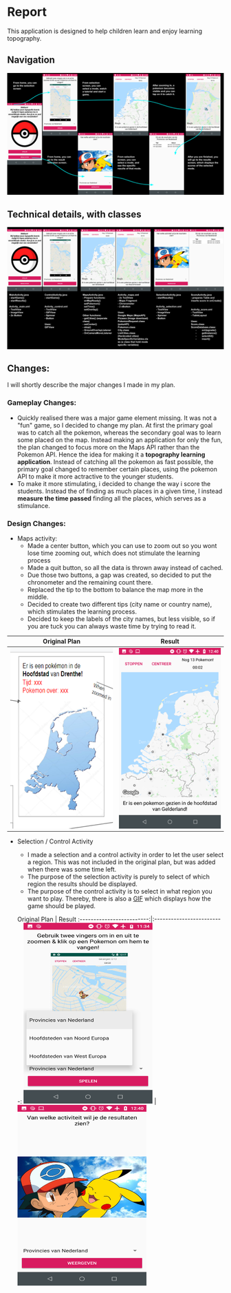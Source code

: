 # Report
This application is designed to help children learn and enjoy learning topography.

## Navigation
<img src="https://github.com/moez-baksi/EindProject/blob/master/doc/planOverview.png" />

## Technical details, with classes
<img src="https://github.com/moez-baksi/EindProject/blob/master/doc/planDetail.png" />

## Changes:
I will shortly describe the major changes I made in my plan.

### Gameplay Changes:
- Quickly realised there was a major game element missing. It was not a "fun" game, so I decided to change my plan. At first the primary goal was to catch all the pokemon, whereas the secondary goal was to learn some placed on the map. Instead making an application for only the fun, the plan changed to focus more on the Maps API rather than the Pokemon API. Hence the idea for making it a **topography learning application**. Instead of catching all the pokemon as fast possible, the primary goal changed to remember certain places, using the pokemon API to make it more actractive to the younger students. 
- To make it more stimulating, i decided to change the way i score the students. Instead the of finding as much places in a given time, I instead **measure the time passed** finding all the places, which serves as a stimulance. 

### Design Changes:
- Maps activity:
  - Made a center button, which you can use to zoom out so you wont lose time zooming out, which does not stimulate the learning process
  - Made a quit button, so all the data is thrown away instead of cached.
  - Due those two buttons, a gap was created, so decided to put the chronometer and the remaining count there.
  - Replaced the tip to the bottom to balance the map more in the middle.
  - Decided to create two different tips (city name or country name), which stimulates the learning process.
  - Decided to keep the labels of the city names, but less visible, so if you are tuck you can always waste time by trying to read it. 
  
Original Plan              | Result
:-------------------------:|:-------------------------:
<img src="https://github.com/moez-baksi/EindProject/blob/master/doc/old%20design.png" width="300" height="420" /> |<img src="https://github.com/moez-baksi/EindProject/blob/master/doc/game1.png" width="300" height="420" /> 

- Selection / Control Activity
  - I made a selection and a control activity in order to let the user select a region. This was not included in the original plan, but  was added when there was some time left.
  - The purpose of the selection activity is purely to select of which region the results should be displayed. 
  - The purpose of the control activity is to select in what region you want to play. Thereby, there is also a [GIF](https://github.com/moez-baksi/EindProject/blob/master/doc/Tutoriall.gif) which displays how the game should be played.
  
  Original Plan              | Result
:-------------------------:|:-------------------------:
<img src="https://github.com/moez-baksi/EindProject/blob/master/doc/selection.png" width="300" height="420" /> |<img src="https://github.com/moez-baksi/EindProject/blob/master/doc/selection2.png" width="300" height="420" /> 


